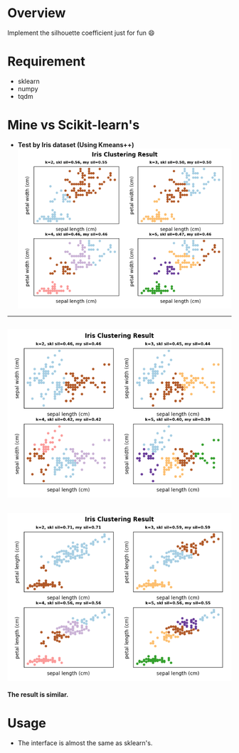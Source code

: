 # Overview
Implement the silhouette coefficient just for fun :smile:

# Requirement
- sklearn
- numpy
- tqdm

# Mine vs Scikit-learn's
- __Test by Iris dataset (Using Kmeans++)__
![](assets/3.png)
---
![](assets/1.png)
---
![](assets/2.png)
---
__The result is similar.__

# Usage
- The interface is almost the same as sklearn's.
